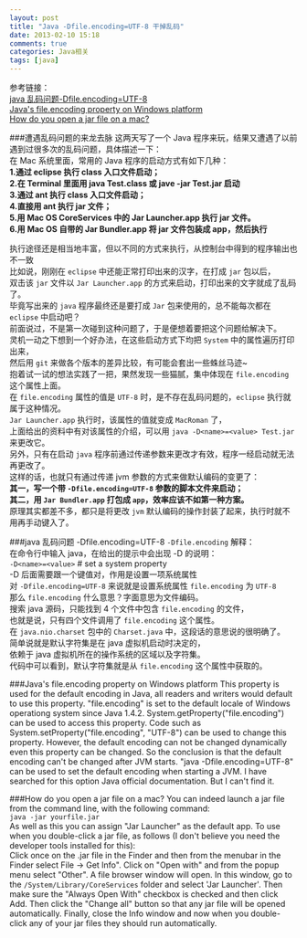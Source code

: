 ```yaml
---
layout: post
title: "Java -Dfile.encoding=UTF-8 干掉乱码"
date: 2013-02-10 15:18
comments: true
categories: Java相关
tags: [java]
---
```

参考链接：  
[java 乱码问题-Dfile.encoding=UTF-8](http://hi.baidu.com/cnjsp/item/a2c9c9aed1de96a829ce9d24)  
[Java's file.encoding property on Windows platform](http://yaojingguo.blogspot.com/2009/02/javas-fileencoding-property-on-windows.html)  
[How do you open a jar file on a mac?](http://wiki.answers.com/Q/How_do_you_open_a_jar_file_on_a_mac)  
<!-- more -->
###遭遇乱码问题的来龙去脉
这两天写了一个 Java 程序来玩，结果又遭遇了以前遇到过很多次的乱码问题，具体描述一下：  
在 Mac 系统里面，常用的 Java 程序的启动方式有如下几种：  
__1.通过 eclipse 执行 class 入口文件启动；__  
__2.在 Terminal 里面用 java Test.class 或 jave -jar Test.jar 启动__  
__3.通过 ant 执行 class 入口文件启动；__  
__4.直接用 ant 执行 jar 文件；__  
__5.用 Mac OS CoreServices 中的 Jar Launcher.app 执行 jar 文件。__  
__6.用 Mac OS 自带的 Jar Bundler.app 将 jar 文件包装成 app，然后执行__  

执行途径还是相当地丰富，但以不同的方式来执行，从控制台中得到的程序输出也不一致  
比如说，刚刚在 `eclipse` 中还能正常打印出来的汉字，在打成 `jar` 包以后，  
双击该 `jar` 文件以 `Jar Launcher.app` 的方式来启动，打印出来的文字就成了乱码了。  
毕竟写出来的 `java` 程序最终还是要打成 `Jar` 包来使用的，总不能每次都在 `eclipse` 中启动吧？  
前面说过，不是第一次碰到这种问题了，于是便想着要把这个问题给解决下。  
灵机一动之下想到一个好办法，在这些启动方式下均把 `System` 中的属性遍历打印出来，  
然后用 `git` 来做各个版本的差异比较，有可能会套出一些蛛丝马迹~  
抱着试一试的想法实践了一把，果然发现一些猫腻，集中体现在 `file.encoding` 这个属性上面。  
在 `file.encoding` 属性的值是 `UTF-8` 时，是不存在乱码问题的，`eclipse` 执行就属于这种情况。  
`Jar Launcher.app` 执行时，该属性的值就变成 `MacRoman` 了，  
上面给出的资料中有对该属性的介绍，可以用 `java -D<name>=<value> Test.jar` 来更改它。  
另外，只有在启动 `java` 程序前通过传递参数来更改才有效，程序一经启动就无法再更改了。  
这样的话，也就只有通过传递 jvm 参数的方式来做默认编码的变更了：  
__其一，写一个带 `-Dfile.encoding=UTF-8` 参数的脚本文件来启动；__  
__其二，用 `Jar Bundler.app` 打包成 `app`，效率应该不如第一种方案。__  
原理其实都差不多，都只是将更改 `jvm` 默认编码的操作封装了起来，执行时就不用再手动键入了。  

###java 乱码问题 -Dfile.encoding=UTF-8
`-Dfile.encoding` 解释：  
在命令行中输入 java，在给出的提示中会出现 -D 的说明：  
`-D<name>=<value>`  # set a system property  
-D 后面需要跟一个键值对，作用是设置一项系统属性  
对 `-Dfile.encoding=UTF-8` 来说就是设置系统属性 `file.encoding` 为 `UTF-8`  
那么 `file.encoding` 什么意思？字面意思为文件编码。  
搜索 java 源码，只能找到 4 个文件中包含 `file.encoding` 的文件，  
也就是说，只有四个文件调用了 `file.encoding` 这个属性。  
在 `java.nio.charset` 包中的 `Charset.java` 中，这段话的意思说的很明确了。  
简单说就是默认字符集是在 java 虚拟机启动时决定的，  
依赖于 java 虚拟机所在的操作系统的区域以及字符集。  
代码中可以看到，默认字符集就是从 `file.encoding` 这个属性中获取的。  

###Java's file.encoding property on Windows platform
This property is used for the default encoding in Java, all readers and writers would default to use this property. "file.encoding" is set to the default locale of Windows operationg system since Java 1.4.2. System.getProperty("file.encoding") can be used to access this property. Code such as System.setProperty("file.encoding", "UTF-8") can be used to change this property. However, the default encoding can not be changed dynamically even this property can be changed. So the conclusion is that the default encoding can't be changed after JVM starts. "java -Dfile.encoding=UTF-8" can be used to set the default encoding when starting a JVM. I have searched for this option Java official documentation. But I can't find it.

###How do you open a jar file on a mac?
You can indeed launch a jar file from the command line, with the following command:   
`java -jar yourfile.jar`  
As well as this you can assign "Jar Launcher" as the default app. To use when you double-click a jar file, as follows (I don't believe you need the developer tools installed for this):   
Click once on the .jar file in the Finder and then from the menubar in the Finder select File -> Get Info". Click on "Open with" and from the popup menu select "Other". A file browser window will open. In this window, go to the `/System/Library/CoreServices` folder and select 'Jar Launcher'. Then make sure the "Always Open With" checkbox is checked and then click Add. Then click the "Change all" button so that any jar file will be opened automatically. Finally, close the Info window and now when you double-click any of your jar files they should run automatically.
